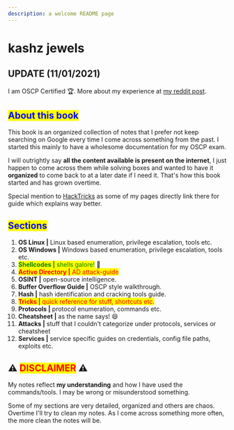 ```yaml
---
description: a welcome README page
---
```


# kashz jewels

## UPDATE (11/01/2021)

I am OSCP Certified :trophy:. More about my experience
at [my reddit post](https://www.reddit.com/r/oscp/comments/qlay94/passed_oscp_my_thoughts/).

## <mark style="color:blue;">About this book</mark>

This book is an organized collection of notes that I prefer not keep searching on Google every time I come across
something from the past. I started this mainly to have a wholesome documentation for my OSCP exam.

I will outrightly say **all the content available is present on the internet**, I just happen to come across them while
solving boxes and wanted to have it **organized** to come back to at a later date if I need it. That's how this book
started and has grown overtime.

Special mention to [HackTricks](https://book.hacktricks.xyz) as some of my pages directly link there for guide which
explains way better.

## <mark style="color:blue;">Sections</mark>

1. **OS Linux |** Linux based enumeration, privilege escalation, tools etc.
2. **OS Windows |** Windows based enumeration, privilege escalation, tools etc.
3. <mark style="color:green;">**Shellcodes |** shells galore!</mark> :partying_face:
4. <mark style="color:red;">**Active Directory |** AD attack-guide</mark>
5. **OSINT |** open-source intelligence.
6. **Buffer Overflow Guide |** OSCP style walkthrough.
7. **Hash |** hash identification and cracking tools guide.
8. <mark style="color:red;">**Tricks |** quick reference for stuff, shortcuts etc.</mark>
9. **Protocols |** protocol enumeration, commands etc.
10. **Cheatsheet |** as the name says! :smile:
11. **Attacks |** stuff that I couldn't categorize under protocols, services or cheatsheet
12. **Services |** service specific guides on credentials, config file paths, exploits etc.

## :warning: <mark style="color:red;">DISCLAIMER</mark> :warning:

My notes reflect **my understanding** and how I have used the commands/tools. I may be wrong or misunderstood something.

Some of my sections are very detailed, organized and others are chaos. Overtime I'll try to clean my notes. As I come
across something more often, the more clean the notes will be.
